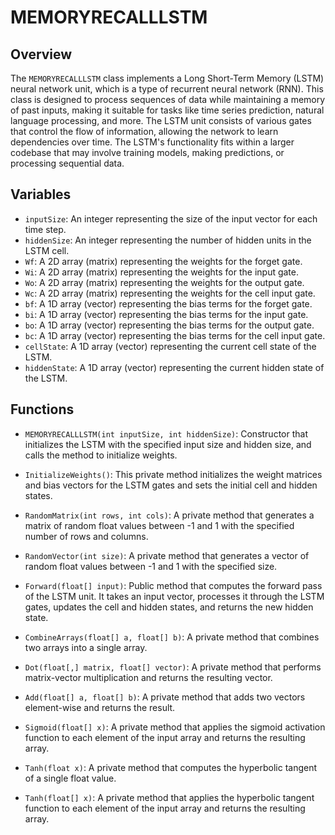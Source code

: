 # MEMORYRECALLLSTM

## Overview
The `MEMORYRECALLLSTM` class implements a Long Short-Term Memory (LSTM) neural network unit, which is a type of recurrent neural network (RNN). This class is designed to process sequences of data while maintaining a memory of past inputs, making it suitable for tasks like time series prediction, natural language processing, and more. The LSTM unit consists of various gates that control the flow of information, allowing the network to learn dependencies over time. The LSTM's functionality fits within a larger codebase that may involve training models, making predictions, or processing sequential data.

## Variables
- `inputSize`: An integer representing the size of the input vector for each time step.
- `hiddenSize`: An integer representing the number of hidden units in the LSTM cell.
- `Wf`: A 2D array (matrix) representing the weights for the forget gate.
- `Wi`: A 2D array (matrix) representing the weights for the input gate.
- `Wo`: A 2D array (matrix) representing the weights for the output gate.
- `Wc`: A 2D array (matrix) representing the weights for the cell input gate.
- `bf`: A 1D array (vector) representing the bias terms for the forget gate.
- `bi`: A 1D array (vector) representing the bias terms for the input gate.
- `bo`: A 1D array (vector) representing the bias terms for the output gate.
- `bc`: A 1D array (vector) representing the bias terms for the cell input gate.
- `cellState`: A 1D array (vector) representing the current cell state of the LSTM.
- `hiddenState`: A 1D array (vector) representing the current hidden state of the LSTM.

## Functions
- `MEMORYRECALLLSTM(int inputSize, int hiddenSize)`: Constructor that initializes the LSTM with the specified input size and hidden size, and calls the method to initialize weights.

- `InitializeWeights()`: This private method initializes the weight matrices and bias vectors for the LSTM gates and sets the initial cell and hidden states.

- `RandomMatrix(int rows, int cols)`: A private method that generates a matrix of random float values between -1 and 1 with the specified number of rows and columns.

- `RandomVector(int size)`: A private method that generates a vector of random float values between -1 and 1 with the specified size.

- `Forward(float[] input)`: Public method that computes the forward pass of the LSTM unit. It takes an input vector, processes it through the LSTM gates, updates the cell and hidden states, and returns the new hidden state.

- `CombineArrays(float[] a, float[] b)`: A private method that combines two arrays into a single array.

- `Dot(float[,] matrix, float[] vector)`: A private method that performs matrix-vector multiplication and returns the resulting vector.

- `Add(float[] a, float[] b)`: A private method that adds two vectors element-wise and returns the result.

- `Sigmoid(float[] x)`: A private method that applies the sigmoid activation function to each element of the input array and returns the resulting array.

- `Tanh(float x)`: A private method that computes the hyperbolic tangent of a single float value.

- `Tanh(float[] x)`: A private method that applies the hyperbolic tangent function to each element of the input array and returns the resulting array.